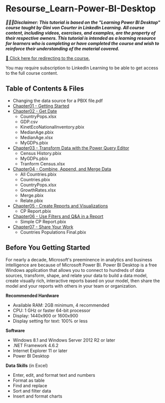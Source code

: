 # Resourse_Learn-Power-BI-Desktop

***:rotating_light::rotating_light::rotating_light:Disclaimer: This tutorial is based on the "Learning Power BI Desktop" course taught by Gini von Courter in LinkedIn Learning. All course content, including videos, exercises, and examples, are the property of their respective owners. This tutorial is intended as a learning resource for learners who is completing or have completed the course and wish to reinforce their understanding of the material covered.***

[:link: Click here for redirecting to the course.](https://www.linkedin.com/learning/learning-power-bi-desktop-16568640/model-and-visualize-your-data-with-power-bi-desktop?autoplay=true&resume=false&u=74654250) 

You may require subscription to LinkedIn Learning to be able to get access to the full course content.

## Table of Contents & Files
- Changing the data source for a PBIX file.pdf
- [Chapter01 - Getting Started](https://github.com/HuaijiGao/Resourse_Power-BI-Desktop/tree/main/Chapter01)
- [Chapter02 - Get Date](https://github.com/HuaijiGao/Resourse_Power-BI-Desktop/tree/main/Chapter02)
  - CountryPops.xlsx
  - GDP.csv
  - KinetEcoNationalInventory.pbix
  - MedianAge.pbix
  - MedianAge.xlsx
  - MyGDPs.pbix
- [Chapter03 - Transform Data with the Power Query Editor](https://github.com/HuaijiGao/Resourse_Power-BI-Desktop/tree/main/Chapter03)
  - Census History.pbix
  - MyGDPs.pbix
  - Tranform Census.xlsx
- [Chapter04 - Combine, Append, and Merge Data](https://github.com/HuaijiGao/Resourse_Power-BI-Desktop/tree/main/Chapter04)
  - All Countries.pbix
  - Countries.pbix
  - CountryPops.xlsx
  - GrowthRates.xlsx
  - Merge.pbix
  - Relate.pbix
- [Chapter05 - Create Reports and Visualizations](https://github.com/HuaijiGao/Resourse_Power-BI-Desktop/tree/main/Chapter05)
  - CP Report.pbix
- [Chapter06 - Use Filters and Q&A in a Report](https://github.com/HuaijiGao/Resourse_Power-BI-Desktop/tree/main/Chapter06)
  - Simple CP Report.pbix 
- [Chapter07 - Share Your Work](https://github.com/HuaijiGao/Resourse_Power-BI-Desktop/tree/main/Chapter07)
  - Countries Populations Final.pbix

## Before You Getting Started

For nearly a decade, Microsoft's preeminence in analytics and business intelligence are because of Microsoft Power BI. Power BI Desktop is a free Windows application that allows you to connect to hundreds of data sources, transform, shape, and relate your data to build a data model, create visually rich, interactive reports based on your model, then share the model and your reports with others in your team or organization. 

**Recommended Hardware**
- Available RAM: 2GB minimum, 4 recommended
- CPU: 1 GHz or faster 64-bit processor
- Display: 1440x900 or 1600x900
- Display setting for text: 100% or less

**Software**
- Windows 8.1 and Windows Server 2012 R2 or later
- .NET Framework 4.6.2
- Internet Explorer 11 or later
- Power BI Desktop

**Data Skills** (in Excel)
- Enter, edit, and format text and numbers
- Format as table
- Find and replace
- Sort and filter data
- Insert and format charts

